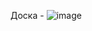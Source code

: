 Доска - ![image](https://user-images.githubusercontent.com/113089548/222009545-f0051891-f630-41f4-9ae1-fc7d853787e8.png)
